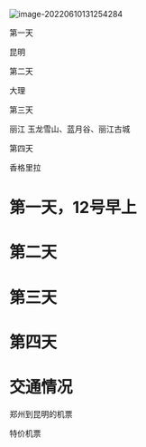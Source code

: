 



![image-20220610131254284](https://blog.zhaobincode.cn/blogimages/202206101312436.png)





第一天

昆明



第二天

大理



第三天

丽江 玉龙雪山、蓝月谷、丽江古城



第四天

香格里拉







# 第一天，12号早上







# 第二天







# 第三天





# 第四天







# 交通情况







郑州到昆明的机票







特价机票

